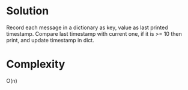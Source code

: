 # Solution

Record each message in a dictionary as key, value as last printed timestamp. Compare last timestamp with current one, if it is >= 10 then print, and update timestamp in dict.

# Complexity

O(n)
